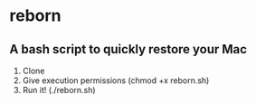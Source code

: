 # reborn  


A bash script to quickly restore your Mac  
-----------------------------------------
1) Clone  
2) Give execution permissions (chmod +x reborn.sh)  
3) Run it! (./reborn.sh)  
